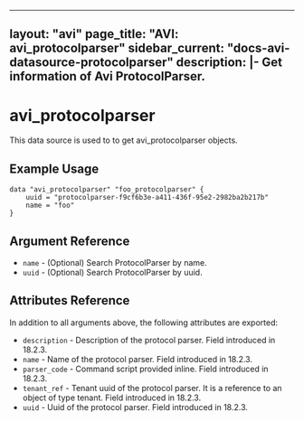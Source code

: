 <!--
    Copyright 2021 VMware, Inc.
    SPDX-License-Identifier: Mozilla Public License 2.0
-->
---
layout: "avi"
page_title: "AVI: avi_protocolparser"
sidebar_current: "docs-avi-datasource-protocolparser"
description: |-
  Get information of Avi ProtocolParser.
---

# avi_protocolparser

This data source is used to to get avi_protocolparser objects.

## Example Usage

```hcl
data "avi_protocolparser" "foo_protocolparser" {
    uuid = "protocolparser-f9cf6b3e-a411-436f-95e2-2982ba2b217b"
    name = "foo"
}
```

## Argument Reference

* `name` - (Optional) Search ProtocolParser by name.
* `uuid` - (Optional) Search ProtocolParser by uuid.

## Attributes Reference

In addition to all arguments above, the following attributes are exported:

* `description` - Description of the protocol parser. Field introduced in 18.2.3.
* `name` - Name of the protocol parser. Field introduced in 18.2.3.
* `parser_code` - Command script provided inline. Field introduced in 18.2.3.
* `tenant_ref` - Tenant uuid of the protocol parser. It is a reference to an object of type tenant. Field introduced in 18.2.3.
* `uuid` - Uuid of the protocol parser. Field introduced in 18.2.3.

